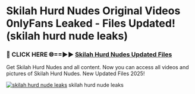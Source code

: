 # Skilah Hurd Nudes Original Videos 0nlyFans Leaked - Files Updated! (skilah hurd nude leaks)

<h3>🔴 CLICK HERE 🌐==►► <a href="https://tinyurl.com/2p9ay9w9" rel="nofollow">Skilah Hurd Nudes Updated Files</a></h3>

Get Skilah Hurd Nudes and all content. Now you can access all videos and pictures of Skilah Hurd Nudes. New Updated Files 2025!

[![skilah hurd nude leaks](https://i.imgur.com/KQgVmj3.gif)](https://tinyurl.com/2p9ay9w9)
skilah hurd nude leaks